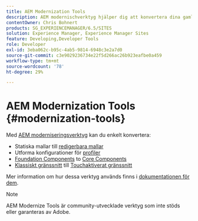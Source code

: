 ```yaml
---
title: AEM Modernization Tools
description: AEM modernischverktyg hjälper dig att konvertera dina gamla AEM-funktioner till den senaste tekniken
contentOwner: Chris Bohnert
products: SG_EXPERIENCEMANAGER/6.5/SITES
solution: Experience Manager, Experience Manager Sites
feature: Developing,Developer Tools
role: Developer
exl-id: 3eba062c-b95c-4ab5-9814-6948c3e2a7d0
source-git-commit: c3e9029236734e22f5d266ac26b923eafbe0a459
workflow-type: tm+mt
source-wordcount: '78'
ht-degree: 29%

---
```


# AEM Modernization Tools {#modernization-tools}

Med [AEM moderniseringsverktyg](https://opensource.adobe.com/aem-modernize-tools/) kan du enkelt konvertera:

* Statiska mallar till [redigerbara mallar](page-templates-editable.md)
* Utforma konfigurationer för [profiler](page-templates-editable.md)
* [Foundation Components](/help/sites-authoring/default-components-foundation.md) to [Core Components](https://experienceleague.adobe.com/docs/experience-manager-core-components/using/introduction.html?lang=sv-SE)
* [Klassiskt gränssnitt](website.md) till [Touchaktiverat gränssnitt](touch-ui-concepts.md)

Mer information om hur dessa verktyg används finns i [dokumentationen för dem](https://opensource.adobe.com/aem-modernize-tools/).

>[!NOTE]
>
>AEM Modernize Tools är community-utvecklade verktyg som inte stöds eller garanteras av Adobe.
